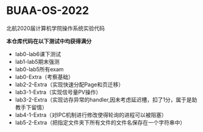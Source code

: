 # BUAA-OS-2022
北航2020届计算机学院操作系统实验代码

**本仓库代码在以下测试中均获得满分**
- lab0-lab6课下测试
- lab1-lab5期末强测
- lab0-lab5所有exam
- lab0-Extra（考察基础）
- lab2-2-Extra（实现快速分配Page和页迁移）
- lab3-1-Extra（实现信号量PV操作）
- lab3-2-Extra（实现访存异常的handler,因未考虑延迟槽，扣了1分，属于是助教手下留情）
- lab4-1-Extra（对IPC机制进行修改使得轮询的进程可以被阻塞）
- lab5-2-Extra（把指定文件夹下所有文件的文件名保存在一个字符串中）


